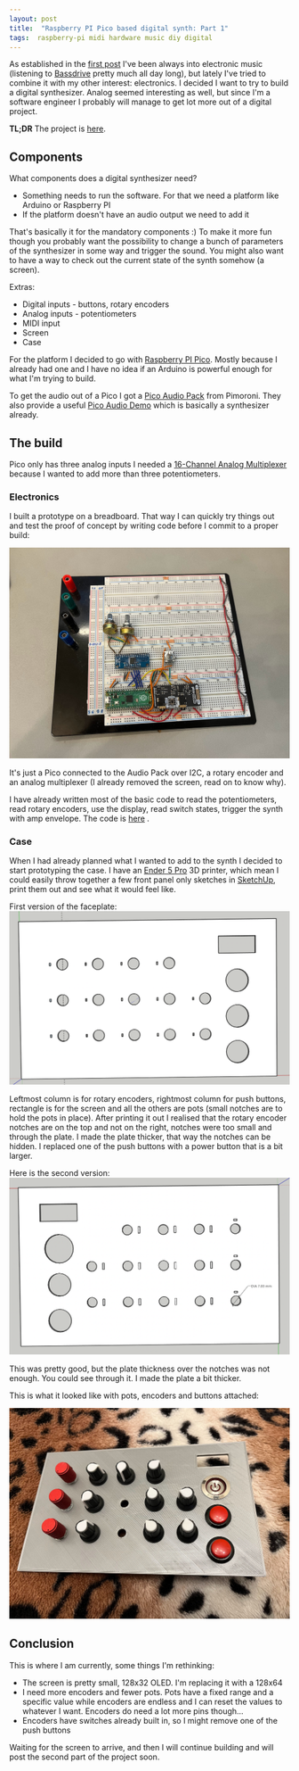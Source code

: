 ```yaml
---
layout: post
title:  "Raspberry PI Pico based digital synth: Part 1"
tags:  raspberry-pi midi hardware music diy digital
---
```


As established in the [first post][midi2cv] I've been always into electronic music (listening
to [Bassdrive][bassdrive] pretty much all day long), but lately I've tried to combine it with my
other interest: electronics. I decided I want to try to build a digital synthesizer. Analog
seemed interesting as well, but since I'm a software engineer I probably will manage to get lot more
out of a digital project.

**TL;DR** The project is [here][pico-synth].

## Components

What components does a digital synthesizer need?

- Something needs to run the software. For that we need a platform like Arduino or Raspberry PI
- If the platform doesn't have an audio output we need to add it

That's basically it for the mandatory components :) To make it more fun though you probably want the
possibility to change a bunch of parameters of the synthesizer in some way and trigger the sound.
You might also want to have a way to check out the current state of the synth somehow (a screen).

Extras:

- Digital inputs - buttons, rotary encoders
- Analog inputs - potentiometers
- MIDI input
- Screen
- Case

For the platform I decided to go with [Raspberry PI Pico][pico]. Mostly because I already had one
and I have no idea if an Arduino is powerful enough for what I'm trying to build.

To get the audio out of a Pico I got a [Pico Audio Pack][pimoroni] from Pimoroni. They also provide
a useful [Pico Audio Demo][pimoroni-synth] which is basically a synthesizer already.

## The build

Pico only has three analog inputs I needed a [16-Channel Analog Multiplexer][multiplexer]
because I wanted to add more than three potentiometers.

### Electronics

I built a prototype on a breadboard. That way I can quickly try things out and test the proof of
concept by writing code before I commit to a proper build:

![Prototype](/assets/images/picosynth/proto.jpg)

It's just a Pico connected to the Audio Pack over I2C, a rotary encoder and an analog multiplexer (I
already removed the screen, read on to know why).

I have already written most of the basic code to read the potentiometers, read rotary encoders, use
the display, read switch states, trigger the synth with amp envelope. The code is [here][pico-synth]
.

### Case

When I had already planned what I wanted to add to the synth I decided to start prototyping the
case. I have an [Ender 5 Pro][ender5] 3D printer, which mean I could easily throw together a few
front panel only sketches in [SketchUp][sketchup], print them out and see what it would feel like.

First version of the faceplate:
![Faceplate V1](/assets/images/picosynth/faceplatev1.png)

Leftmost column is for rotary encoders, rightmost column for push buttons, rectangle is for the
screen and all the others are pots (small notches are to hold the pots in place).
After printing it out I realised that the rotary encoder notches are on the top and not on the
right, notches were too small and through the plate. I made the plate thicker, that way the notches
can be hidden. I replaced one of the push buttons with a power button that is a bit larger.

Here is the second version:
![Faceplate V2](/assets/images/picosynth/faceplatev2.png)

This was pretty good, but the plate thickness over the notches was not enough. You could see through
it. I made the plate a bit thicker.

This is what it looked like with pots, encoders and buttons attached:

![Faceplate](/assets/images/picosynth/faceplate.jpg)

## Conclusion

This is where I am currently, some things I'm rethinking:

- The screen is pretty small, 128x32 OLED. I'm replacing it with a 128x64
- I need more encoders and fewer pots. Pots have a fixed range and a specific value while encoders
  are endless and I can reset the values to whatever I want. Encoders do need a lot more pins
  though...
- Encoders have switches already built in, so I might remove one of the push buttons

Waiting for the screen to arrive, and then I will continue building and will post the second part of
the
project soon.

[pico-synth]: https://github.com/v3rm0n/pico-synth

[pico]: https://www.raspberrypi.com/products/raspberry-pi-pico/

[pimoroni]: https://shop.pimoroni.com/products/pico-audio-pack?variant=32369490853971

[pimoroni-synth]: https://github.com/pimoroni/pimoroni-pico/tree/main/examples/pico_audio

[midi2cv]: https://maido.io/posts/midi2cv/

[bassdrive]: http://www.bassdrive.com

[multiplexer]: https://www.sparkfun.com/products/9056

[ender5]: https://www.creality.com/products/ender-5-pro-3d-printer

[sketchup]: http://app.sketchup.com/